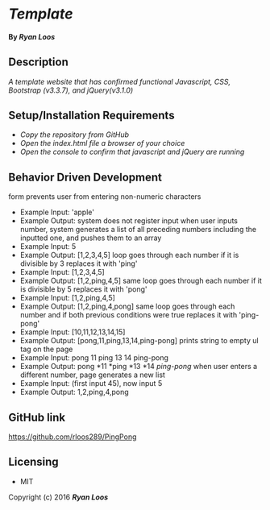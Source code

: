 # _Template_

#### By _Ryan Loos_

## Description

_A template website that has confirmed functional Javascript, CSS, Bootstrap (v3.3.7), and jQuery(v3.1.0)_

## Setup/Installation Requirements

* _Copy the repository from GitHub_
* _Open the index.html file a browser of your choice_
* _Open the console to confirm that javascript and jQuery are running_

## Behavior Driven Development
form prevents user from entering non-numeric characters
  * Example Input: 'apple'
  * Example Output: system does not register input
when user inputs number, system generates a list of all preceding numbers including the inputted one, and pushes them to an array
  * Example Input: 5
  * Example Output: [1,2,3,4,5]
loop goes through each number if it is divisible by 3 replaces it with 'ping'
  * Example Input: [1,2,3,4,5]
  * Example Output: [1,2,ping,4,5]
same loop goes through each number if it is divisible by 5 replaces it with 'pong'
  * Example Input: [1,2,ping,4,5]
  * Example Output: [1,2,ping,4,pong]
same loop goes through each number and if both previous conditions were true replaces it with 'ping-pong'
  * Example Input: [10,11,12,13,14,15]
  * Example Output: [pong,11,ping,13,14,ping-pong]
prints string to empty ul tag on the page
  * Example Input: pong 11 ping 13 14 ping-pong
  * Example Output: pong *11 *ping *13 *14 *ping-pong*
when user enters a different number, page generates a new list
  * Example Input: (first input 45), now input 5
  * Example Output: 1,2,ping,4,pong


## GitHub link
https://github.com/rloos289/PingPong


## Licensing

* MIT

Copyright (c) 2016 **_Ryan Loos_**
